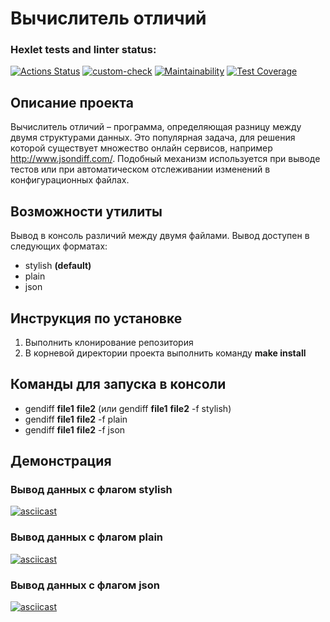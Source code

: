 # Вычислитель отличий

### Hexlet tests and linter status:
[![Actions Status](https://github.com/VladMakushenko/frontend-project-46/actions/workflows/hexlet-check.yml/badge.svg)](https://github.com/VladMakushenko/frontend-project-46/actions)
[![custom-check](https://github.com/VladMakushenko/frontend-project-46/actions/workflows/custom-check.yml/badge.svg)](https://github.com/VladMakushenko/frontend-project-46/actions/workflows/custom-check.yml)
[![Maintainability](https://api.codeclimate.com/v1/badges/02c860cf0ef544765d48/maintainability)](https://codeclimate.com/github/VladMakushenko/frontend-project-46/maintainability)
[![Test Coverage](https://api.codeclimate.com/v1/badges/02c860cf0ef544765d48/test_coverage)](https://codeclimate.com/github/VladMakushenko/frontend-project-46/test_coverage)

## Описание проекта
Вычислитель отличий – программа, определяющая разницу между двумя структурами данных. Это популярная задача, для решения которой существует множество онлайн сервисов, например http://www.jsondiff.com/. Подобный механизм используется при выводе тестов или при автоматическом отслеживании изменений в конфигурационных файлах.

## Возможности утилиты
Вывод в консоль различий между двумя файлами. Вывод доступен в следующих форматах:
- stylish **(default)**
- plain
- json

## Инструкция по установке
1. Выполнить клонирование репозитория
2. В корневой директории проекта выполнить команду **make install**

## Команды для запуска в консоли
* gendiff **file1** **file2** (или gendiff **file1** **file2** -f stylish)
* gendiff **file1** **file2** -f plain
* gendiff **file1** **file2** -f json

## Демонстрация

### Вывод данных с флагом stylish
[![asciicast](https://asciinema.org/a/iDtbEsHUHXXMhqpitSwXCeEuo.svg)](https://asciinema.org/a/iDtbEsHUHXXMhqpitSwXCeEuo)
### Вывод данных с флагом plain
[![asciicast](https://asciinema.org/a/fCrBS5Fszv5RkN151AOyb5Z3C.svg)](https://asciinema.org/a/fCrBS5Fszv5RkN151AOyb5Z3C)
### Вывод данных с флагом json
[![asciicast](https://asciinema.org/a/uGbR5z7htb5WE8tw0nhtAsbrJ.svg)](https://asciinema.org/a/uGbR5z7htb5WE8tw0nhtAsbrJ)
